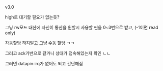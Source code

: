 v3.0

high로 대기할 필요가 없는듯?

그냥 rw모드 대신에 자신이 통신을 원할시 사용할 핀을 0~3번으로 받고, (-1이면 read only)

자동할당 하지말고 그냥 수동 할당 ㄱㄱ

그러고 ack기반으로 갈거니 상대가 접속해있는지 확인 ㄴㄴ

그러면 datapin irq가 없어도 되고 간단해짐
